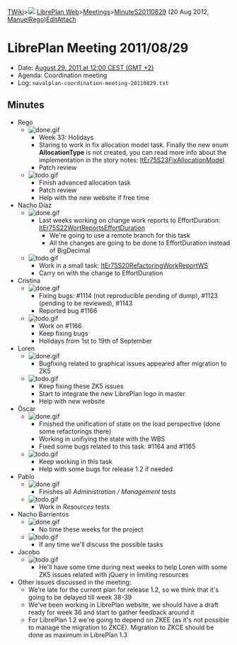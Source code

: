 [TWiki](/twiki/Main/WebHome)&gt;![](/twiki/TWiki/TWikiDocGraphics/web-bg-small.gif) [LibrePlan Web](/twiki/LibrePlan/WebHome)&gt;[Meetings](/twiki/LibrePlan/Meetings)&gt;[MinuteS20110829](http://wiki.libreplan-enterprise.com/twiki/LibrePlan/MinuteS20110829 "Topic revision: 3 (20 Aug 2012 - 09:52:57)") (20 Aug 2012, [ManuelRego](/twiki/Main/ManuelRego))[Edit](http://wiki.libreplan-enterprise.com/twiki/bin/edit/LibrePlan/MinuteS20110829?t=1520337955 "Edit this topic text")[Attach](/twiki/bin/attach/LibrePlan/MinuteS20110829 "Attach an image or document to this topic")

 LibrePlan Meeting 2011/08/29
============================================================================================================================

-   Date: [August 29, 2011 at 12:00 CEST (GMT +2)](http://www.timeanddate.com/worldclock/fixedtime.html?day=29&month=8&year=2011&hour=12&min=0&sec=0&p1=48)
-   Agenda: Coordination meeting
-   Log: `navalplan-coordination-meeting-20110829.txt`

 Minutes
----------------------------------

-   Rego
    -   ![done.gif](/twiki/TWiki/TWikiDocGraphics/done.gif)
        -   Week 33: Holidays
        -   Staring to work in fix allocation model task. Finally the new enum **AllocationType** is not created, you can read more info about the implementation in the story notes: [ItEr75S23FixAllocationModel](/twiki/LibrePlan/ItEr75S23FixAllocationModel)
        -   Patch review
    -   ![todo.gif](/twiki/TWiki/TWikiDocGraphics/todo.gif)
        -   Finish advanced allocation task
        -   Patch review
        -   Help with the new website if free time
-   Nacho Díaz
    -   ![done.gif](/twiki/TWiki/TWikiDocGraphics/done.gif)
        -   Last weeks working on change work reports to EffortDuration: [ItEr75S22WortReportsEffortDuration](/twiki/LibrePlan/ItEr75S22WortReportsEffortDuration)
            -   We're going to use a remote branch for this task
            -   All the changes are going to be done to EffortDuration instead of BigDecimal
    -   ![todo.gif](/twiki/TWiki/TWikiDocGraphics/todo.gif)
        -   Work in a small task: [ItEr75S20RefactoringWorkReportWS](/twiki/LibrePlan/ItEr75S20RefactoringWorkReportWS)
        -   Carry on with the change to EffortDuration
-   Cristina
    -   ![done.gif](/twiki/TWiki/TWikiDocGraphics/done.gif)
        -   Fixing bugs: \#1114 (not reproducible pending of dump), \#1123 (pending to be reviewed), \#1143
        -   Reported bug \#1166
    -   ![todo.gif](/twiki/TWiki/TWikiDocGraphics/todo.gif)
        -   Work on \#1166
        -   Keep fixing bugs
        -   Holidays from 1st to 19th of September
-   Loren
    -   ![done.gif](/twiki/TWiki/TWikiDocGraphics/done.gif)
        -   Bugfixing related to graphical issues appeared after migration to ZK5
    -   ![todo.gif](/twiki/TWiki/TWikiDocGraphics/todo.gif)
        -   Keep fixing these ZK5 issues
        -   Start to integrate the new LibrePlan logo in master
        -   Help with new website
-   Óscar
    -   ![done.gif](/twiki/TWiki/TWikiDocGraphics/done.gif)
        -   Finished the unification of state on the load perspective (done some refactorings there)
        -   Working in unifiying the state with the WBS
        -   Fixed some bugs related to this task: \#1164 and \#1165
    -   ![todo.gif](/twiki/TWiki/TWikiDocGraphics/todo.gif)
        -   Keep working in this task
        -   Help with some bugs for release 1.2 if needed
-   Pablo
    -   ![done.gif](/twiki/TWiki/TWikiDocGraphics/done.gif)
        -   Finishes all *Administration / Management* tests
    -   ![todo.gif](/twiki/TWiki/TWikiDocGraphics/todo.gif)
        -   Work in *Resources* tests
-   Nacho Barrientos
    -   ![done.gif](/twiki/TWiki/TWikiDocGraphics/done.gif)
        -   No time these weeks for the project
    -   ![todo.gif](/twiki/TWiki/TWikiDocGraphics/todo.gif)
        -   If any time we'll discuss the possible tasks
-   Jacobo
    -   ![todo.gif](/twiki/TWiki/TWikiDocGraphics/todo.gif)
        -   He'll have some time during next weeks to help Loren with some ZK5 issues related with jQuery in limiting resources
-   Other issues discussed in the meeting:
    -   We're late for the current plan for release 1.2, so we think that it's going to be delayed till week 38-39
    -   We've been working in LibrePlan website, we should have a draft ready for week 36 and start to gather feedback around it
    -   For LibrePlan 1.2 we're going to depend on ZKEE (as it's not possible to manage the migration to ZKCE). Migration to ZKCE should be done as maximum in LibrePlan 1.3

